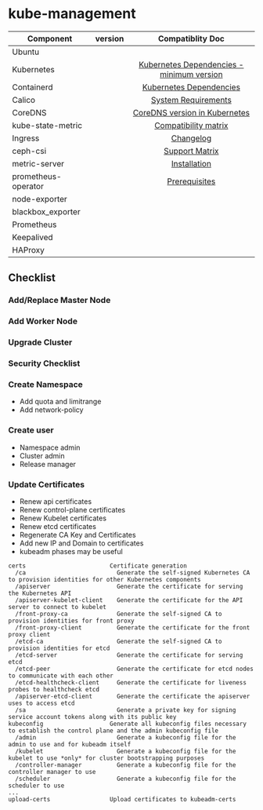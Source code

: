 # kube-management

| Component     | version   | Compatiblity Doc |
| ------------- |:------:| :--------------: |
| Ubuntu        |   |  |
| Kubernetes    |   | [Kubernetes Dependencies - minimum version](https://github.com/kubernetes/kubernetes/blob/master/build/dependencies.yaml) |
| Containerd    |   | [Kubernetes Dependencies](https://github.com/kubernetes/kubernetes/blob/master/CHANGELOG/CHANGELOG-1.19.md#changed-11) |
| Calico        |   | [System Requirements](https://docs.projectcalico.org/archive/v3.16/getting-started/kubernetes/requirements) |
| CoreDNS       |   | [CoreDNS version in Kubernetes](https://github.com/coredns/deployment/blob/master/kubernetes/CoreDNS-k8s_version.md) |
| kube-state-metric |  | [Compatibility matrix](https://github.com/kubernetes/kube-state-metrics#compatibility-matrix) |
| Ingress       |        | [Changelog](https://github.com/kubernetes/ingress-nginx/blob/master/Changelog.md) |
| ceph-csi      |        | [Support Matrix](https://github.com/ceph/ceph-csi#support-matrix) |
| metric-server     |  | [Installation](https://github.com/kubernetes-sigs/metrics-server#installation) |
| prometheus-operator | | [Prerequisites](https://github.com/prometheus-operator/prometheus-operator#prerequisites) |
| node-exporter     |  |  |
| blackbox_exporter |  |  |
| Prometheus        |  |  |
| Keepalived    |   |  |
| HAProxy       |   |  |

## Checklist

### Add/Replace Master Node

### Add Worker Node

### Upgrade Cluster

### Security Checklist

### Create Namespace
* Add quota and limitrange
* Add network-policy

### Create user
* Namespace admin
* Cluster admin
* Release manager

### Update Certificates
* Renew api certificates
* Renew control-plane certificates
* Renew Kubelet certificates
* Renew etcd certificates
* Regenerate CA Key and Certificates
* Add new IP and Domain to certificates
* kubeadm phases may be useful
```
certs                        Certificate generation
  /ca                          Generate the self-signed Kubernetes CA to provision identities for other Kubernetes components
  /apiserver                   Generate the certificate for serving the Kubernetes API
  /apiserver-kubelet-client    Generate the certificate for the API server to connect to kubelet
  /front-proxy-ca              Generate the self-signed CA to provision identities for front proxy
  /front-proxy-client          Generate the certificate for the front proxy client
  /etcd-ca                     Generate the self-signed CA to provision identities for etcd
  /etcd-server                 Generate the certificate for serving etcd
  /etcd-peer                   Generate the certificate for etcd nodes to communicate with each other
  /etcd-healthcheck-client     Generate the certificate for liveness probes to healthcheck etcd
  /apiserver-etcd-client       Generate the certificate the apiserver uses to access etcd
  /sa                          Generate a private key for signing service account tokens along with its public key
kubeconfig                   Generate all kubeconfig files necessary to establish the control plane and the admin kubeconfig file
  /admin                       Generate a kubeconfig file for the admin to use and for kubeadm itself
  /kubelet                     Generate a kubeconfig file for the kubelet to use *only* for cluster bootstrapping purposes
  /controller-manager          Generate a kubeconfig file for the controller manager to use
  /scheduler                   Generate a kubeconfig file for the scheduler to use
...
upload-certs                 Upload certificates to kubeadm-certs
```


